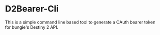 # D2Bearer-Cli

This is a simple command line based tool to generate a OAuth bearer token for bungie's Destiny 2 API.